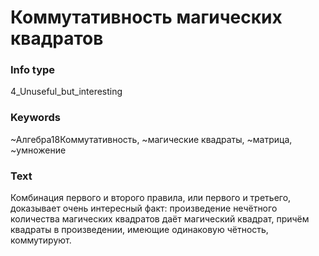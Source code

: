 # Коммутативность магических квадратов
### Info type
4_Unuseful_but_interesting
### Keywords
~Алгебра18Коммутативность, ~магические квадраты, ~матрица, ~умножение
### Text
Комбинация первого и второго правила, или первого и третьего, доказывает очень интересный факт: произведение нечётного количества магических квадратов даёт магический квадрат, причём квадраты в произведении, имеющие одинаковую чётность, коммутируют.
```
